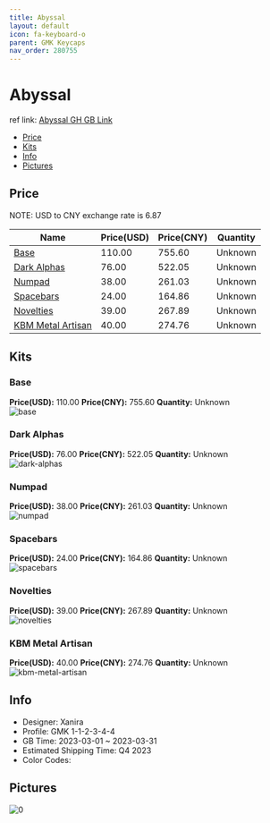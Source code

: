 ```yaml
---
title: Abyssal 
layout: default
icon: fa-keyboard-o
parent: GMK Keycaps
nav_order: 280755
---
```


# Abyssal 

ref link: [Abyssal GH GB Link](https://geekhack.org/index.php?topic=119736)

* [Price](#price)
* [Kits](#kits)
* [Info](#info)
* [Pictures](#pictures)

## Price

NOTE: USD to CNY exchange rate is 6.87

| Name          | Price(USD)   |  Price(CNY) | Quantity |
| ------------- | ------------ |  ---------- | -------- |
|[Base](#base)|110.00|755.60|Unknown|
|[Dark Alphas](#dark-alphas)|76.00|522.05|Unknown|
|[Numpad](#numpad)|38.00|261.03|Unknown|
|[Spacebars](#spacebars)|24.00|164.86|Unknown|
|[Novelties](#novelties)|39.00|267.89|Unknown|
|[KBM Metal Artisan](#kbm-metal-artisan)|40.00|274.76|Unknown|


## Kits
### Base  
**Price(USD):** 110.00	**Price(CNY):** 755.60	**Quantity:** Unknown  
<img src="{{ 'assets/images/gmk-keycaps/Abyssal/kits_pics/base.jpg' | relative_url }}" alt="base" class="image featured">

### Dark Alphas  
**Price(USD):** 76.00	**Price(CNY):** 522.05	**Quantity:** Unknown  
<img src="{{ 'assets/images/gmk-keycaps/Abyssal/kits_pics/dark-alphas.jpg' | relative_url }}" alt="dark-alphas" class="image featured">

### Numpad  
**Price(USD):** 38.00	**Price(CNY):** 261.03	**Quantity:** Unknown  
<img src="{{ 'assets/images/gmk-keycaps/Abyssal/kits_pics/numpad.jpg' | relative_url }}" alt="numpad" class="image featured">

### Spacebars  
**Price(USD):** 24.00	**Price(CNY):** 164.86	**Quantity:** Unknown  
<img src="{{ 'assets/images/gmk-keycaps/Abyssal/kits_pics/spacebars.jpg' | relative_url }}" alt="spacebars" class="image featured">

### Novelties  
**Price(USD):** 39.00	**Price(CNY):** 267.89	**Quantity:** Unknown  
<img src="{{ 'assets/images/gmk-keycaps/Abyssal/kits_pics/novelties.png' | relative_url }}" alt="novelties" class="image featured">

### KBM Metal Artisan  
**Price(USD):** 40.00	**Price(CNY):** 274.76	**Quantity:** Unknown  
<img src="{{ 'assets/images/gmk-keycaps/Abyssal/kits_pics/kbm-metal-artisan.jpg' | relative_url }}" alt="kbm-metal-artisan" class="image featured">

## Info
* Designer: Xanira  
* Profile: GMK 1-1-2-3-4-4  
* GB Time: 2023-03-01 ~ 2023-03-31  
* Estimated Shipping Time: Q4 2023  
* Color Codes:  


## Pictures  
<img src="{{ 'assets/images/gmk-keycaps/Abyssal/rendering_pics/0.jpg' | relative_url }}" alt="0" class="image featured">
